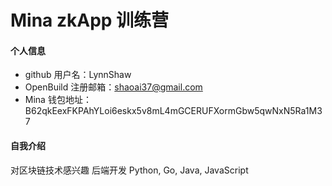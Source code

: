 # Mina zkApp 训练营


#### 个人信息

- github 用户名：LynnShaw
- OpenBuild 注册邮箱：shaoai37@gmail.com
- Mina 钱包地址：B62qkEexFKPAhYLoi6eskx5v8mL4mGCERUFXormGbw5qwNxN5Ra1M37

#### 自我介绍
对区块链技术感兴趣
后端开发
Python, Go, Java, JavaScript

